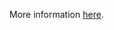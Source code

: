 More information [here](https://docs.prismacloud.io/en/enterprise-edition/policy-reference/azure-policies/azure-general-policies/ensure-that-service-fabric-uses-available-three-levels-of-protection-available).
